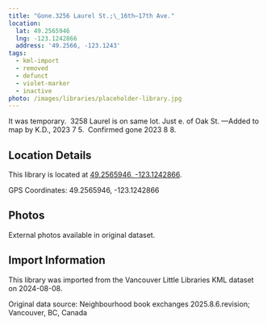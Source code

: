 ```yaml
---
title: "Gone.3256 Laurel St.;\_16th—17th Ave."
location:
  lat: 49.2565946
  lng: -123.1242866
  address: '49.2566, -123.1243'
tags:
  - kml-import
  - removed
  - defunct
  - violet-marker
  - inactive
photo: /images/libraries/placeholder-library.jpg
---
```

It was temporary.  3258 Laurel is on same lot.
Just e. of Oak St.
—Added to map by K.D., 2023 7 5.  
Confirmed gone 2023 8 8.

## Location Details

This library is located at [49.2565946, -123.1242866](https://www.google.com/maps?q=49.2565946,-123.1242866).

GPS Coordinates: 49.2565946, -123.1242866

## Photos

External photos available in original dataset.

## Import Information

This library was imported from the Vancouver Little Libraries KML dataset on 2024-08-08.

Original data source: Neighbourhood book exchanges 2025.8.6.revision; Vancouver, BC, Canada
